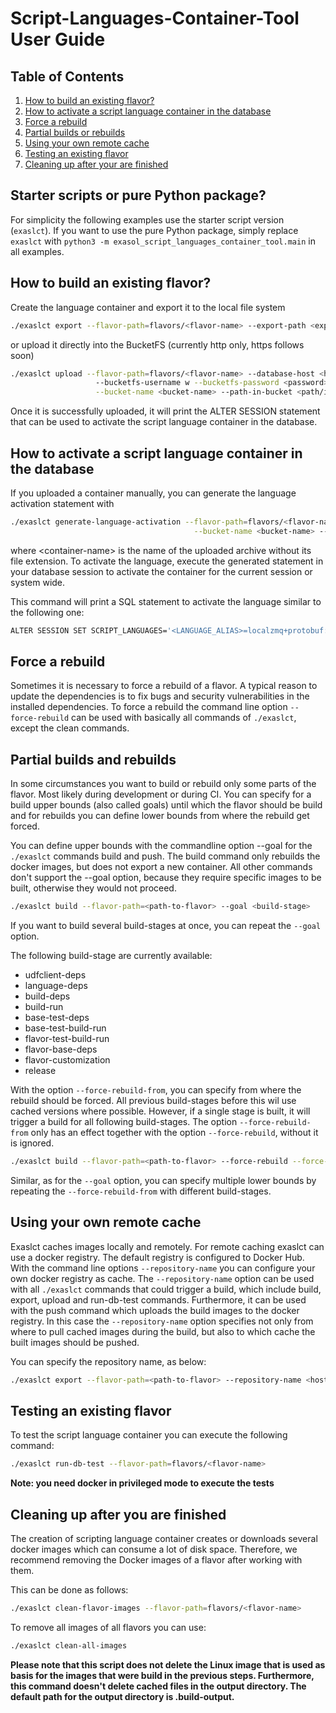 # Script-Languages-Container-Tool User Guide

## Table of Contents

1. [How to build an existing flavor?](#how-to-build-an-existing-flavor)
2. [How to activate a script language container in the database](#how-to-activate-a-script-language-container-in-the-database)
3. [Force a rebuild](#force-a-rebuild)  
4. [Partial builds or rebuilds](#partial-builds-and-rebuilds)
5. [Using your own remote cache](#using-your-own-remote-cache)
6. [Testing an existing flavor](#testing-an-existing-flavor)
7. [Cleaning up after your are finished](#cleaning-up-after-you-are-finished)

## Starter scripts or pure Python package?

For simplicity the following examples use the starter script version (`exaslct`). If you want to use the pure Python package, simply replace `exaslct` with `python3 -m exasol_script_languages_container_tool.main` in all examples.

## How to build an existing flavor?

Create the language container and export it to the local file system

```bash
./exaslct export --flavor-path=flavors/<flavor-name> --export-path <export-path>
```

or upload it directly into the BucketFS (currently http only, https follows soon)

```bash
./exaslct upload --flavor-path=flavors/<flavor-name> --database-host <hostname-or-ip> --bucketfs-port <port> \ 
                   --bucketfs-username w --bucketfs-password <password>  --bucketfs-name <bucketfs-name> \
                   --bucket-name <bucket-name> --path-in-bucket <path/in/bucket>
```

Once it is successfully uploaded, it will print the ALTER SESSION statement
that can be used to activate the script language container in the database.

## How to activate a script language container in the database

If you uploaded a container manually, you can generate the language activation statement with

```bash
./exaslct generate-language-activation --flavor-path=flavors/<flavor-name> --bucketfs-name <bucketfs-name> \
                                         --bucket-name <bucket-name> --path-in-bucket <path/in/bucket> --container-name <container-name>
```

where \<container-name> is the name of the uploaded archive without its file extension. To activate the language, execute the generated statement in your database session to activate the container for the current session or system wide.

This command will print a SQL statement to activate the language similar to the following one:

```bash
ALTER SESSION SET SCRIPT_LANGUAGES='<LANGUAGE_ALIAS>=localzmq+protobuf:///<bucketfs-name>/<bucket-name>/<path-in-bucket>/<container-name>?lang=<language>#buckets/<bucketfs-name>/<bucket-name>/<path-in-bucket>/<container-name>/exaudf/exaudfclient[_py3]';
```

## Force a rebuild

Sometimes it is necessary to force a rebuild of a flavor. 
A typical reason to update the dependencies is to
fix bugs and security vulnerabilities in the installed dependencies.
To force a rebuild the command line option `--force-rebuild` can be used 
with basically all commands of `./exaslct`, except the clean commands.

## Partial builds and rebuilds

In some circumstances you want to build or rebuild 
only some parts of the flavor. Most likely during development or during CI. 
You can specify for a build upper bounds (also called goals) 
until which the flavor should be build and for rebuilds 
you can define lower bounds from where the rebuild get forced.

You can define upper bounds with the commandline option --goal 
for the `./exaslct` commands build and push. 
The build command only rebuilds the docker images, 
but does not export a new container.
All other commands don't support the --goal option, 
because they require specific images to be built,
otherwise they would not proceed.

```bash
./exaslct build --flavor-path=<path-to-flavor> --goal <build-stage>
```

If you want to build several build-stages at once, you can repeat the `--goal` option.

The following build-stage are currently available:

* udfclient-deps
* language-deps
* build-deps
* build-run
* base-test-deps
* base-test-build-run
* flavor-test-build-run
* flavor-base-deps
* flavor-customization
* release


With the option `--force-rebuild-from`, you can specify from where the rebuild should be forced.
All previous build-stages before this wil use cached versions where possible.
However, if a single stage is built, it will trigger a build for all following build-stages.
The option `--force-rebuild-from` only has an effect together with the option `--force-rebuild`, 
without it is ignored.

```bash
./exaslct build --flavor-path=<path-to-flavor> --force-rebuild --force-rebuild-from <build-stage>
```

Similar, as for the `--goal` option, you can specify multiple lower bounds 
by repeating the `--force-rebuild-from` with different build-stages.

## Using your own remote cache

Exaslct caches images locally and remotely. 
For remote caching exaslct can use a docker registry. 
The default registry is configured to Docker Hub. 
With the command line options `--repository-name` 
you can configure your own docker registry as cache. 
The `--repository-name` option can be used with all 
`./exaslct` commands that could trigger a build, 
which include build, export, upload and run-db-test commands.
Furthermore, it can be used with the push command which
uploads the build images to the docker registry.
In this case the `--repository-name` option specifies 
not only from where to pull cached images during the build,
but also to which cache the built images should be pushed.

You can specify the repository name, as below:

```bash
./exaslct export --flavor-path=<path-to-flavor> --repository-name <hostname>[:port]/<user>/<repository-name>
```

## Testing an existing flavor

To test the script language container you can execute the following command:

```bash
./exaslct run-db-test --flavor-path=flavors/<flavor-name>
```

**Note: you need docker in privileged mode to execute the tests**

## Cleaning up after you are finished

The creation of scripting language container creates or downloads several docker images
which can consume a lot of disk space. Therefore, we recommend removing the Docker images
of a flavor after working with them.

This can be done as follows:

```bash
./exaslct clean-flavor-images --flavor-path=flavors/<flavor-name>
```

To remove all images of all flavors you can use:

```bash
./exaslct clean-all-images
```

**Please note that this script does not delete the Linux image that is used as basis for the images that were build in the previous steps. 
Furthermore, this command doesn't delete cached files in the output directory. The default path for the output directory is .build-output.**
